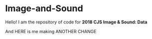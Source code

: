 # Image-and-Sound

Hello! I am the repository of code for **2018 CJS Image & Sound: Data**

And HERE is me making ANOTHER CHANGE
